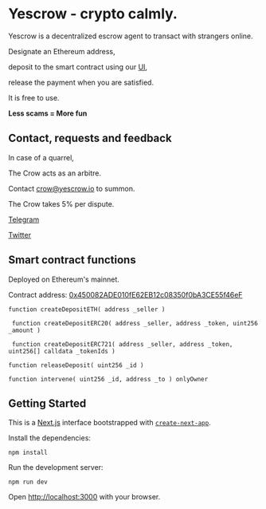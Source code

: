 # Yescrow - crypto calmly. 

Yescrow is a decentralized escrow agent to transact with strangers online. 

Designate an Ethereum address, 

deposit to the smart contract using our <a href="https://yescrow.io">UI</a>,

release the payment when you are satisfied.

It is free to use.

**Less scams = More fun**

## Contact, requests and feedback

In case of a quarrel,

The Crow acts as an arbitre.

Contact crow@yescrow.io to summon.

The Crow takes 5% per dispute.

<a href="t.me/sunsakis">Telegram</a>

<a href="twitter.com/yescrowio">Twitter</a>

## Smart contract functions

Deployed on Ethereum's mainnet. 

Contract address: <a href="https://etherscan.io/address/0x450082ADE010fE62EB12c08350f0bA3CE55f46eF">0x450082ADE010fE62EB12c08350f0bA3CE55f46eF</a>

```
function createDepositETH( address _seller )
```
```
 function createDepositERC20( address _seller, address _token, uint256 _amount )
```
```
 function createDepositERC721( address _seller, address _token, uint256[] calldata _tokenIds )
```
```
function releaseDeposit( uint256 _id )
```
```
function intervene( uint256 _id, address _to ) onlyOwner
```

## Getting Started

This is a [Next.js](https://nextjs.org/) interface bootstrapped with [`create-next-app`](https://github.com/vercel/next.js/tree/canary/packages/create-next-app).

Install the dependencies:

```
npm install
```

Run the development server:

```
npm run dev
```

Open [http://localhost:3000](http://localhost:3000) with your browser.

